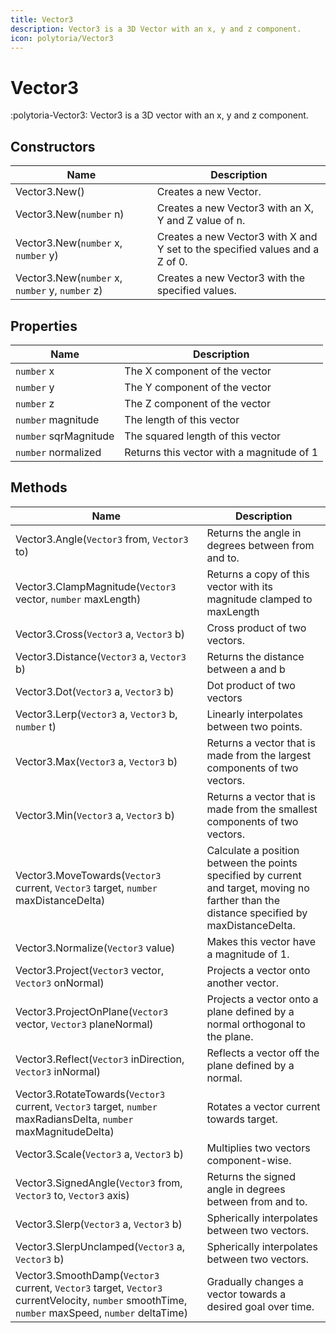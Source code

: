 ```yaml
---
title: Vector3
description: Vector3 is a 3D Vector with an x, y and z component.
icon: polytoria/Vector3
---
```


# Vector3

:polytoria-Vector3: Vector3 is a 3D vector with an x, y and z component.

## Constructors

| Name                                            | Description                                                                  |
| ----------------------------------------------- | ---------------------------------------------------------------------------- |
| Vector3.New()                                   | Creates a new Vector.                                                        |
| Vector3.New(`number` n)                         | Creates a new Vector3 with an X, Y and Z value of n.                         |
| Vector3.New(`number` x, `number` y)             | Creates a new Vector3 with X and Y set to the specified values and a Z of 0. |
| Vector3.New(`number` x, `number` y, `number` z) | Creates a new Vector3 with the specified values.                             |

## Properties

| Name                  | Description                               |
| --------------------- | ----------------------------------------- |
| `number` x            | The X component of the vector             |
| `number` y            | The Y component of the vector             |
| `number` z            | The Z component of the vector             |
| `number` magnitude    | The length of this vector                 |
| `number` sqrMagnitude | The squared length of this vector         |
| `number` normalized   | Returns this vector with a magnitude of 1 |

## Methods

| Name                                                                                                                                           | Description                                                                                                                                 |
| ---------------------------------------------------------------------------------------------------------------------------------------------- | ------------------------------------------------------------------------------------------------------------------------------------------- |
| Vector3.Angle(`Vector3` from, `Vector3` to)                                                                                                    | Returns the angle in degrees between from and to.                                                                                           |
| Vector3.ClampMagnitude(`Vector3` vector, `number` maxLength)                                                                                   | Returns a copy of this vector with its magnitude clamped to maxLength                                                                       |
| Vector3.Cross(`Vector3` a, `Vector3` b)                                                                                                        | Cross product of two vectors.                                                                                                               |
| Vector3.Distance(`Vector3` a, `Vector3` b)                                                                                                     | Returns the distance between a and b                                                                                                        |
| Vector3.Dot(`Vector3` a, `Vector3` b)                                                                                                          | Dot product of two vectors                                                                                                                  |
| Vector3.Lerp(`Vector3` a, `Vector3` b, `number` t)                                                                                             | Linearly interpolates between two points.                                                                                                   |
| Vector3.Max(`Vector3` a, `Vector3` b)                                                                                                          | Returns a vector that is made from the largest components of two vectors.                                                                   |
| Vector3.Min(`Vector3` a, `Vector3` b)                                                                                                          | Returns a vector that is made from the smallest components of two vectors.                                                                  |
| Vector3.MoveTowards(`Vector3` current, `Vector3` target, `number` maxDistanceDelta)                                                            | Calculate a position between the points specified by current and target, moving no farther than the distance specified by maxDistanceDelta. |
| Vector3.Normalize(`Vector3` value)                                                                                                             | Makes this vector have a magnitude of 1.                                                                                                    |
| Vector3.Project(`Vector3` vector, `Vector3` onNormal)                                                                                          | Projects a vector onto another vector.                                                                                                      |
| Vector3.ProjectOnPlane(`Vector3` vector, `Vector3` planeNormal)                                                                                | Projects a vector onto a plane defined by a normal orthogonal to the plane.                                                                 |
| Vector3.Reflect(`Vector3` inDirection, `Vector3` inNormal)                                                                                     | Reflects a vector off the plane defined by a normal.                                                                                        |
| Vector3.RotateTowards(`Vector3` current, `Vector3` target, `number` maxRadiansDelta, `number` maxMagnitudeDelta)                               | Rotates a vector current towards target.                                                                                                    |
| Vector3.Scale(`Vector3` a, `Vector3` b)                                                                                                        | Multiplies two vectors component-wise.                                                                                                      |
| Vector3.SignedAngle(`Vector3` from, `Vector3` to, `Vector3` axis)                                                                              | Returns the signed angle in degrees between from and to.                                                                                    |
| Vector3.Slerp(`Vector3` a, `Vector3` b)                                                                                                        | Spherically interpolates between two vectors.                                                                                               |
| Vector3.SlerpUnclamped(`Vector3` a, `Vector3` b)                                                                                               | Spherically interpolates between two vectors.                                                                                               |
| Vector3.SmoothDamp(`Vector3` current, `Vector3` target, `Vector3` currentVelocity, `number` smoothTime, `number` maxSpeed, `number` deltaTime) | Gradually changes a vector towards a desired goal over time.                                                                                |
